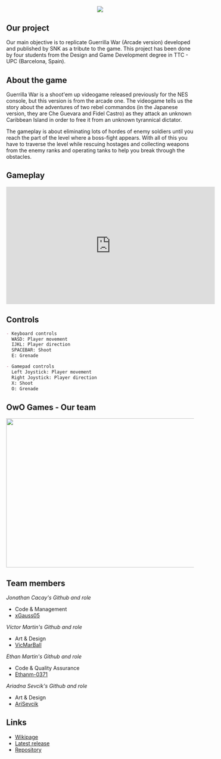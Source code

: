 ## 

<p align="center"><img src=https://user-images.githubusercontent.com/57706173/155706887-e6121473-e1ac-4a2f-a602-30ab4cdf49a2.jpg></p>

## Our project

Our main objective is to replicate Guerrilla War (Arcade version) developed and published by SNK as a tribute to the game. This project has been done by four students from the Design and Game Development degree in TTC - UPC (Barcelona, Spain).

## About the game

Guerrilla War is a shoot'em up videogame released previously for the NES console, but this version is from the arcade one. The videogame tells us the story about the adventures of two rebel commandos (in the Japanese version, they are Che Guevara and Fidel Castro) as they attack an unknown Caribbean Island in order to free it from an unknown tyrannical dictator.

The gameplay is about eliminating lots of hordes of enemy soldiers until you reach the part of the level where a boss-fight appears. With all of this you have to traverse the level while rescuing hostages and collecting weapons from the enemy ranks and operating tanks to help you break through the obstacles.

## Gameplay

<iframe width="560" height="315" src="https://www.youtube.com/embed/PKh-1cUVHcw" title="YouTube video player" frameborder="0" allow="accelerometer; autoplay; clipboard-write; encrypted-media; gyroscope; picture-in-picture" allowfullscreen></iframe>

## Controls

```markdown
- Keyboard controls
  WASD: Player movement
  IJKL: Player direction
  SPACEBAR: Shoot
  E: Grenade
```

```markdown
- Gamepad controls
  Left Joystick: Player movement
  Right Joystick: Player direction
  X: Shoot
  O: Grenade
```
## OwO Games - Our team

<p align="center"><img src="https://user-images.githubusercontent.com/57706173/156781956-14cebd4a-57de-45af-838e-e8a65c78b6b5.jpeg" width="600" height="400"></p>

## Team members

_Jonathan Cacay's Github and role_

+ Code & Management
+ [xGauss05](https://github.com/xGauss05)

_Víctor Martin's Github and role_

+ Art & Design
+ [VicMarBall](https://github.com/VicMarBall)

_Ethan Martin's Github and role_

+ Code & Quality Assurance
+ [Ethanm-0371](https://github.com/Ethanm-0371)

_Ariadna Sevcik's Github and role_

+ Art & Design
+ [AriSevcik](https://github.com/AriSevcik)

## Links

- [Wikipage](https://github.com/xGauss05/OwoGamesProject1/wiki)
- [Latest release]()
- [Repository](https://github.com/xGauss05/OwoGamesProject1)
